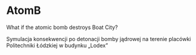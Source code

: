 # AtomB
What if the atomic bomb destroys Boat City?


Symulacja konsekwencji po detonacji bomby jądrowej na
terenie placówki Politechniki Łódzkiej w budynku „Lodex”
